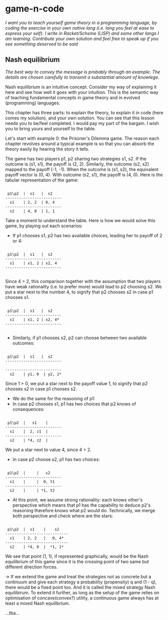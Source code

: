 # game-n-code
*I want you to teach yourself game theory in a programming language, by coding the exercise in your own native lang (i.e. lang you feel at ease to express your self). I write in Racket/Scheme (LISP) and some other langs I am learning. Contribute your own solution and feel free to speak up if you see something deserved to be said*

## Nash equilibrium
*The best way to convey the message is probably through an example. The details are chosen carefully to transmit a substantial amount of knowlege.*

Nash equilibrium is an intuitive concept. Consider my way of explaining it here and see how well it goes with your intuition. This is the semantic way of teaching fundamental concepts in game theory and in evolved (programming) languages.

This chapter has three parts: to explain the theory, to explain it in code (here comes my solution), and your own solution. You can see that this lesson needs you to be/feel completed. I would pay my part of the bargain. I wish you to bring yours and yourself to the table.

Let's start with example 0: the Prisoner's Dilemma game. The reason each chapter revolves around a typical example is so that you can absorb the theory easily by hearing the story it tells.

The game has two players p1, p2 sharing two strategies s1, s2. If the outcome is (s1, s1), the payoff is (2, 2). Similarly, the outcome (s2, s2) mapped to the payoff (-1, -1). When the outcome is (s1, s2), the equivalent payoff vector is (0, 4). With outcome (s2, s1), the payoff is (4, 0). Here is the tabular representation of the game:

```

 p1\p2  |  s1   |  s2
-------------------------
  s1    | 2, 2  | 0, 4
-------------------------
  s2    | 4, 0  | 1, 1
```
Take a moment to understand the table. Here is how we would solve this game, by playing out each scenarios:

- If p1 chooses s1, p2 has two available choices, leading her to payoff of 2 or 4:

```

 p1\p2  |  s1   |  s2
-------------------------
  s1    | x1, 2 | x2, 4
-------------------------
  
```
Since 4 > 2, this comparison together with the assumption that two players have weak rationality (i.e. to prefer more) would lead to p2 choosing s2. We put a star next to the number 4, to signify that p2 chooses s2 in case p1 chooses s1.

```

 p1\p2  |  s1   |  s2
-------------------------
  s1    | x1, 2 | x2, 4*
-------------------------
  
```

- Similarly, if p1 chooses s2, p2 can choose between two available outcomes:
```

 p1\p2  |  s1   |  s2
-------------------------
  
-------------------------
  s2    | y1, 0  | y2, 1*
```

Since 1 > 0, we put a star next to the payoff value 1, to signify that p2 chooses s2 in case p1 chooses s2.

- We do the same for the reasoning of p1:
- In case p2 chooses s1, p1 has two choices that p2 knows of consequences:

```

 p1\p2  |   s1    |  
-------------------------
  s1    |  2, z1  | 
-------------------------
  s2    | *4, z2  | 
```

We put a star next to value 4, since 4 > 2.

- In case p2 choose s2, p1 has two choices:


```

 p1\p2  |     |   s2
-------------------------
  s1    |     |  0, t1
-------------------------
  s2    |     | *1, t2
```

- At this point, we assume strong rationality: each knows other's perspective which means that p1 has the capability to deduce p2's reasoning therefore knows what p2 would do. Technically, we merge both perspective and check where are the stars:
```

 p1\p2  |  s1    |    s2
----------------------------
  s1    | 2, 2   |   0, 4*
----------------------------
  s2    | *4, 0  |  *1, 1*
```

We see that point (1, 1), if represented graphically, would be the Nash equilibrium of this game since it is the crossing point of two same but different direction forces.

-> If we extend the game and treat the strategies not as concrete but a continuum and give each strategy a probability (propensity) q and (1 - q), there would be a fixed point too. And it is called the mixed strategy Nash equilibirum. To extend it further, as long as the setup of the game relies on optimisation of concave(convex?) utility, a continuous game always has at least a mixed Nash equilibrium.


...tba...
